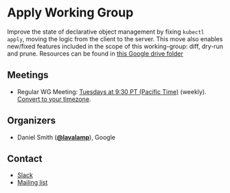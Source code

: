<!---
This is an autogenerated file!

Please do not edit this file directly, but instead make changes to the
sigs.yaml file in the project root.

To understand how this file is generated, see https://git.k8s.io/community/generator/README.md
-->
# Apply Working Group

Improve the state of declarative object management by fixing `kubectl apply`, moving the logic from the client to the server. This move also enables new/fixed features included in the scope of this working-group: diff, dry-run and prune.
Resources can be found in [this Google drive folder](https://drive.google.com/drive/folders/1wlpgkS2gFZXdp4x2WlRsfUBxkFlt2Gx0)

## Meetings
* Regular WG Meeting: [Tuesdays at 9:30 PT (Pacific Time)](https://zoom.us/my/apimachinery) (weekly). [Convert to your timezone](http://www.thetimezoneconverter.com/?t=9:30&tz=PT%20%28Pacific%20Time%29).

## Organizers

* Daniel Smith (**[@lavalamp](https://github.com/lavalamp)**), Google

## Contact
* [Slack](https://kubernetes.slack.com/messages/wg-apply)
* [Mailing list](https://groups.google.com/forum/#!forum/kubernetes-wg-apply)

<!-- BEGIN CUSTOM CONTENT -->

<!-- END CUSTOM CONTENT -->
